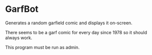 # GarfBot
Generates a random garfield comic and displays it on-screen.

There seems to be a garf comic for every day since 1978 so it should always work.

This program must be run as admin.
